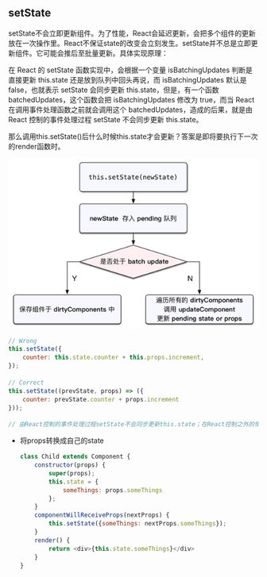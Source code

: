 ## setState

setState不会立即更新组件。为了性能，React会延迟更新，会把多个组件的更新放在一次操作里。React不保证state的改变会立刻发生。setState并不总是立即更新组件。它可能会推后至批量更新。具体实现原理：

在 React 的 setState 函数实现中，会根据一个变量 isBatchingUpdates 判断是直接更新 this.state 还是放到队列中回头再说，而 isBatchingUpdates 默认是 false，也就表示 setState 会同步更新 this.state，但是，有一个函数 batchedUpdates，这个函数会把 isBatchingUpdates 修改为 true，而当 React 在调用事件处理函数之前就会调用这个 batchedUpdates，造成的后果，就是由 React 控制的事件处理过程 setState 不会同步更新 this.state。

那么调用this.setState()后什么时候this.state才会更新？答案是即将要执行下一次的render函数时。

![diff](../images/setstate.png )

```js
// Wrong
this.setState({
    counter: this.state.counter + this.props.increment,
});

// Correct
this.setState((prevState, props) => ({
    counter: prevState.counter + props.increment
}));

// 由React控制的事件处理过程setState不会同步更新this.state；在React控制之外的情况，setState会同步更新this.state，如：addEventListener，setTimeout/setInterval等, 这类情况下的setState没走react的事物机制，执行时批量更新(isBatchingUpdates)没设置为true，因此每次都直接render了。
```

* 将props转换成自己的state

  ```js
  class Child extends Component {
      constructor(props) {
          super(props);
          this.state = {
              someThings: props.someThings
          };
      }
      componentWillReceiveProps(nextProps) {
          this.setState({someThings: nextProps.someThings});
      }
      render() {
          return <div>{this.state.someThings}</div>
      }
  }
  ```
